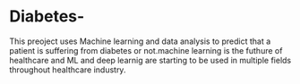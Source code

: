 # Diabetes-
This preoject uses Machine learning and data analysis to predict that a patient is suffering from diabetes or not.machine learning is the futhure of healthcare and ML and deep learnig are starting to be used in multiple fields throughout healthcare industry. 
